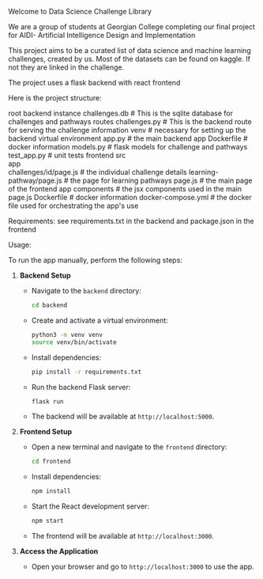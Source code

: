 Welcome to Data Science Challenge Library

We are a group of students at Georgian College completing our final project for AIDI- Artificial Intelligence Design and Implementation

This project aims to be a curated list of data science and machine learning challenges, created by us. 
Most of the datasets can be found on kaggle. If not they are linked in the challenge.


The project uses a flask backend with react frontend

Here is the project structure:

root
   backend
      instance
         challenges.db  # This is the sqlite database for challenges and pathways
      routes
         challenges.py  # This is the backend route for serving the challenge information
      venv # necessary for setting up the backend virtual environment
      app.py # the main backend app
      Dockerfile # docker information 
      models.py # flask models for challenge and pathways
      test_app.py # unit tests 
   frontend
      src   
         app   
            challenges/id/page.js  # the individual challenge details
            learning-pathway/page.js # the page for learning pathways
            page.js # the main page of the frontend app
         components # the jsx components used in the main page.js
         Dockerfile # docker information
   docker-compose.yml  # the docker file used for orchestrating the app's use

Requirements:
see requirements.txt in the backend and package.json in the frontend

Usage:

To run the app manually, perform the following steps:
1. **Backend Setup**
   - Navigate to the `backend` directory:
     ```bash
     cd backend
     ```
   - Create and activate a virtual environment:
     ```bash
     python3 -m venv venv
     source venv/bin/activate
     ```
   - Install dependencies:
     ```bash
     pip install -r requirements.txt
     ```
   - Run the backend Flask server:
     ```bash
     flask run
     ```
   - The backend will be available at `http://localhost:5000`.

2. **Frontend Setup**
   - Open a new terminal and navigate to the `frontend` directory:
     ```bash
     cd frontend
     ```
   - Install dependencies:
     ```bash
     npm install
     ```
   - Start the React development server:
     ```bash
     npm start
     ```
   - The frontend will be available at `http://localhost:3000`.

3. **Access the Application**
   - Open your browser and go to `http://localhost:3000` to use the app.
